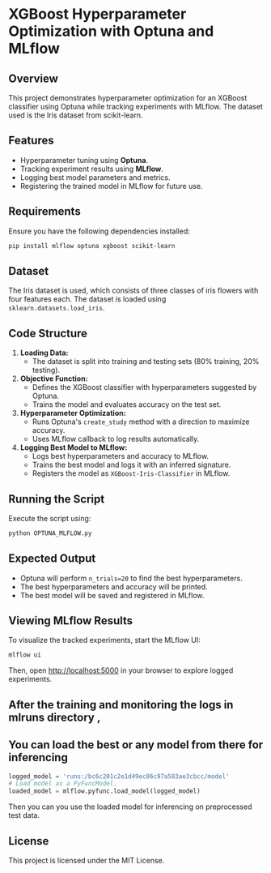 # XGBoost Hyperparameter Optimization with Optuna and MLflow

## Overview
This project demonstrates hyperparameter optimization for an XGBoost classifier using Optuna while tracking experiments with MLflow. The dataset used is the Iris dataset from scikit-learn.

## Features
- Hyperparameter tuning using **Optuna**.
- Tracking experiment results using **MLflow**.
- Logging best model parameters and metrics.
- Registering the trained model in MLflow for future use.

## Requirements
Ensure you have the following dependencies installed:

```bash
pip install mlflow optuna xgboost scikit-learn
```

## Dataset
The Iris dataset is used, which consists of three classes of iris flowers with four features each. The dataset is loaded using `sklearn.datasets.load_iris`.

## Code Structure
1. **Loading Data:**
   - The dataset is split into training and testing sets (80% training, 20% testing).
2. **Objective Function:**
   - Defines the XGBoost classifier with hyperparameters suggested by Optuna.
   - Trains the model and evaluates accuracy on the test set.
3. **Hyperparameter Optimization:**
   - Runs Optuna's `create_study` method with a direction to maximize accuracy.
   - Uses MLflow callback to log results automatically.
4. **Logging Best Model to MLflow:**
   - Logs best hyperparameters and accuracy to MLflow.
   - Trains the best model and logs it with an inferred signature.
   - Registers the model as `XGBoost-Iris-Classifier` in MLflow.

## Running the Script
Execute the script using:

```bash
python OPTUNA_MLFLOW.py
```

## Expected Output
- Optuna will perform `n_trials=20` to find the best hyperparameters.
- The best hyperparameters and accuracy will be printed.
- The best model will be saved and registered in MLflow.

## Viewing MLflow Results
To visualize the tracked experiments, start the MLflow UI:

```bash
mlflow ui
```

Then, open [http://localhost:5000](http://localhost:5000) in your browser to explore logged experiments.


## After the training and monitoring the logs in mlruns directory , 
## You can load the best or any model from there for inferencing 

```py
logged_model = 'runs:/bc6c201c2e1d49ec86c97a583ae3cbcc/model'
# Load model as a PyFuncModel.
loaded_model = mlflow.pyfunc.load_model(logged_model)
```
Then you can you use the loaded model for inferencing on preprocessed test data.


## License
This project is licensed under the MIT License.


